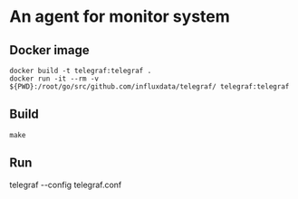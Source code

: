 # An agent for monitor system

## Docker image
    docker build -t telegraf:telegraf .
    docker run -it --rm -v ${PWD}:/root/go/src/github.com/influxdata/telegraf/ telegraf:telegraf

## Build
    make

## Run
   telegraf --config telegraf.conf
